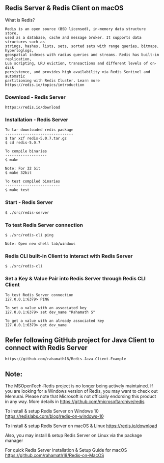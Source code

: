 
## Redis Server & Redis Client on macOS


What is Redis?

	Redis is an open source (BSD licensed), in-memory data structure store, 
	used as a database, cache and message broker. It supports data structures such as 
	strings, hashes, lists, sets, sorted sets with range queries, bitmaps, hyperloglogs, 
	geospatial indexes with radius queries and streams. Redis has built-in replication, 
	Lua scripting, LRU eviction, transactions and different levels of on-disk 
	persistence, and provides high availability via Redis Sentinel and automatic 
	partitioning with Redis Cluster. Learn more https://redis.io/topics/introduction


### Download - Redis Server

	https://redis.io/download


### Installation - Redis Server
	
	To tar downloaded redis package
	-------------------------------
	$ tar xzf redis-5.0.7.tar.gz
	$ cd redis-5.0.7
	
	To compile binaries
	-------------------
	$ make
	
	Note: For 32 bit
	$ make 32bit
	
	To test compiled binaries
	-------------------------
	$ make test

### Start - Redis Server
	$ ./src/redis-server
	
### To test Redis Server connection
	$ ./src/redis-cli ping
	
	Note: Open new shell tab/windows
	
### Redis CLI built-in Client to interact with Redis Server
	$ ./src/redis-cli
	
### Set a Key & Value Pair into Redis Server through Redis CLI Client
	
	To test Redis Server connection
	127.0.0.1:6379> PING
	
	To set a value with an associated key
	127.0.0.1:6379> set dev_name "Rahamath S"
	
	To get a value with an already associated key
	127.0.0.1:6379> get dev_name
	
	
## Refer following GitHub project for Java Client to connect with Redis Server

	https://github.com/rahamath18/Redis-Java-Client-Example


## Note:

The MSOpenTech-Redis project is no longer being actively maintained. If you are looking for a Windows version of Redis, you may want to check out Memurai. Please note that Microsoft is not officially endorsing this product in any way. More details in https://github.com/microsoftarchive/redis

To install & setup Redis Server on Windows 10 https://redislabs.com/blog/redis-on-windows-10

To install & setup Redis Server on macOS & Linux https://redis.io/download

Also, you may install & setup Redis Server on Linux via the package manager

For quick Redis Server Installation & Setup Guide for macOS https://github.com/rahamath18/Redis-on-MacOS
	
